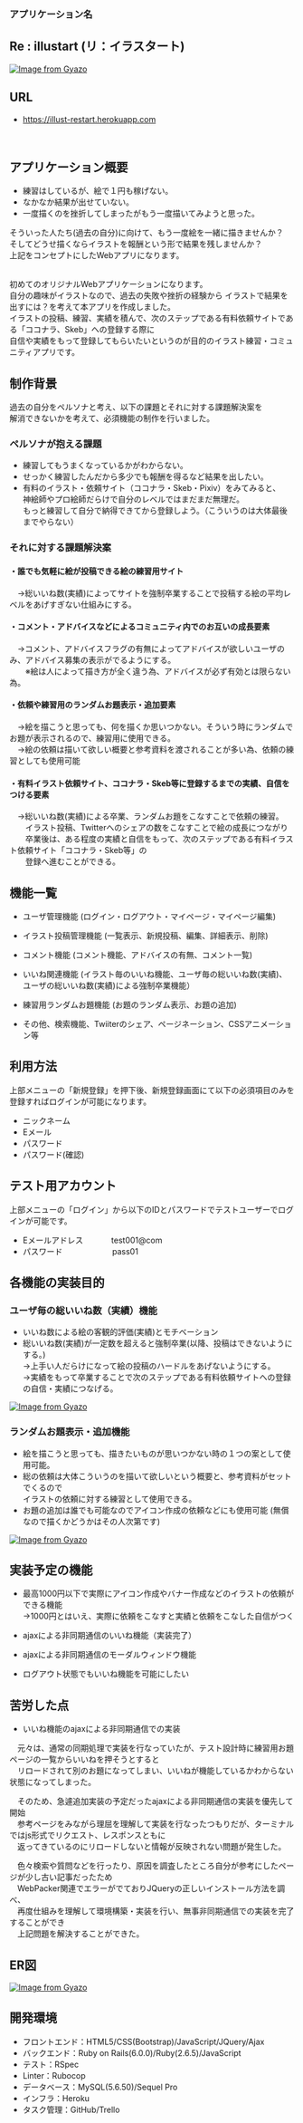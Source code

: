 ### アプリケーション名

## Re : illustart (リ：イラスタート)

[![Image from Gyazo](https://i.gyazo.com/4f61c6fc9bf647e4749549f3ad281acd.gif)](https://gyazo.com/4f61c6fc9bf647e4749549f3ad281acd)



## URL

- https://illust-restart.herokuapp.com
<br />

## アプリケーション概要
- 練習はしているが、絵で１円も稼げない。
- なかなか結果が出せていない。
- 一度描くのを挫折してしまったがもう一度描いてみようと思った。

そういった人たち(過去の自分)に向けて、もう一度絵を一緒に描きませんか？</br>
そしてどうせ描くならイラストを報酬という形で結果を残しませんか？</br>
上記をコンセプトにしたWebアプリになります。
</br>
</br>

初めてのオリジナルWebアプリケーションになります。</br>
自分の趣味がイラストなので、過去の失敗や挫折の経験から
イラストで結果を出すには？を考えて本アプリを作成しました。<br/>
イラストの投稿、練習、実績を積んで、次のステップである有料依頼サイトである「ココナラ、Skeb」への登録する際に</br>
自信や実績をもって登録してもらいたいというのが目的のイラスト練習・コミュニティアプリです。
　　


## 制作背景
 
 過去の自分をペルソナと考え、以下の課題とそれに対する課題解決案を<br/>
 解消できないかを考えて、必須機能の制作を行いました。

### ペルソナが抱える課題
- 練習してもうまくなっているかがわからない。
- せっかく練習したんだから多少でも報酬を得るなど結果を出したい。
- 有料のイラスト・依頼サイト（ココナラ・Skeb・Pixiv）をみてみると、<br/>
  神絵師やプロ絵師だらけで自分のレベルではまだまだ無理だ。<br/>
  もっと練習して自分で納得できてから登録しよう。（こういうのは大体最後までやらない）
　
### それに対する課題解決案

####  ・誰でも気軽に絵が投稿できる絵の練習用サイト<br/>
　→総いいね数(実績)によってサイトを強制卒業することで投稿する絵の平均レベルをあげすぎない仕組みにする。
####  ・コメント・アドバイスなどによるコミュニティ内でのお互いの成長要素<br/>   
　→コメント、アドバイスフラグの有無によってアドバイスが欲しいユーザのみ、アドバイス募集の表示がでるようにする。  
 　　※絵は人によって描き方が全く違う為、アドバイスが必ず有効とは限らない為。
####  ・依頼や練習用のランダムお題表示・追加要素<br/>
　→絵を描こうと思っても、何を描くか思いつかない。そういう時にランダムでお題が表示されるので、練習用に使用できる。  
　→絵の依頼は描いて欲しい概要と参考資料を渡されることが多い為、依頼の練習としても使用可能<br/> 
####  ・有料イラスト依頼サイト、ココナラ・Skeb等に登録するまでの実績、自信をつける要素<br/>
　→総いいね数(実績)による卒業、ランダムお題をこなすことで依頼の練習。<br/>
 　　イラスト投稿、Twitterへのシェアの数をこなすことで絵の成長につながり<br/>
 　　卒業後は、ある程度の実績と自信をもって、次のステップである有料イラスト依頼サイト「ココナラ・Skeb等」の<br/>
 　　登録へ進むことができる。


## 機能一覧
- ユーザ管理機能 (ログイン・ログアウト・マイページ・マイページ編集)

- イラスト投稿管理機能 (一覧表示、新規投稿、編集、詳細表示、削除)

- コメント機能 (コメント機能、アドバイスの有無、コメント一覧)

- いいね関連機能 (イラスト毎のいいね機能、ユーザ毎の総いいね数(実績)、
               ユーザの総いいね数(実績)による強制卒業機能）

- 練習用ランダムお題機能 (お題のランダム表示、お題の追加)

- その他、検索機能、Twiiterのシェア、ページネーション、CSSアニメーション等

## 利用方法
上部メニューの「新規登録」を押下後、新規登録画面にて以下の必須項目のみを登録すればログインが可能になります。
- ニックネーム   
- Eメール
- パスワード
- パスワード(確認)

## テスト用アカウント
上部メニューの「ログイン」から以下のIDとパスワードでテストユーザーでログインが可能です。

- Eメールアドレス
　　　 test001@com
- パスワード
　　　　　　pass01    

## 各機能の実装目的
### ユーザ毎の総いいね数（実績）機能
- いいね数による絵の客観的評価(実績)とモチベーション
- 総いいね数(実績)が一定数を超えると強制卒業(以降、投稿はできないようにする。)<br/>
→上手い人だらけになって絵の投稿のハードルをあげないようにする。<br/>
→実績をもって卒業することで次のステップである有料依頼サイトへの登録の自信・実績につなげる。

[![Image from Gyazo](https://i.gyazo.com/f7ff76e268fecfdcc5f80ef42d37919d.gif)](https://gyazo.com/f7ff76e268fecfdcc5f80ef42d37919d)

### ランダムお題表示・追加機能
- 絵を描こうと思っても、描きたいものが思いつかない時の１つの案として使用可能。
- 総の依頼は大体こういうのを描いて欲しいという概要と、参考資料がセットでくるので  
  イラストの依頼に対する練習として使用できる。
- お題の追加は誰でも可能なのでアイコン作成の依頼などにも使用可能 (無償なので描くかどうかはその人次第です)

[![Image from Gyazo](https://i.gyazo.com/d44c6e3022e0f1f775a7318ed8e62192.gif)](https://gyazo.com/d44c6e3022e0f1f775a7318ed8e62192)


## 実装予定の機能

- 最高1000円以下で実際にアイコン作成やバナー作成などのイラストの依頼ができる機能  
→1000円とはいえ、実際に依頼をこなすと実績と依頼をこなした自信がつく 

- ajaxによる非同期通信のいいね機能（実装完了）

- ajaxによる非同期通信のモーダルウィンドウ機能

- ログアウト状態でもいいね機能を可能にしたい

## 苦労した点 
- いいね機能のajaxによる非同期通信での実装

　元々は、通常の同期処理で実装を行なっていたが、テスト設計時に練習用お題ページの一覧からいいねを押そうとすると<br/> 
　リロードされて別のお題になってしまい、いいねが機能しているかわからない状態になってしまった。

　そのため、急遽追加実装の予定だったajaxによる非同期通信の実装を優先して開始<br/>
　参考ページをみながら理屈を理解して実装を行なったつもりだが、ターミナルではjs形式でリクエスト、レスポンスともに<br/>
　返ってきているのにリロードしないと情報が反映されない問題が発生した。  

　色々検索や質問などを行ったり、原因を調査したところ自分が参考にしたページが少し古い記事だったため<br/>
　WebPacker関連でエラーがでておりJQueryの正しいインストール方法を調べ、<br/>
　再度仕組みを理解して環境構築・実装を行い、無事非同期通信での実装を完了することができ<br/>
　上記問題を解決することができた。


## ER図
[![Image from Gyazo](https://i.gyazo.com/e59bf468118ae3c0a23c04fc001284b3.png)](https://gyazo.com/e59bf468118ae3c0a23c04fc001284b3)


## 開発環境
- フロントエンド：HTML5/CSS(Bootstrap)/JavaScript/JQuery/Ajax
- バックエンド：Ruby on Rails(6.0.0)/Ruby(2.6.5)/JavaScript
- テスト：RSpec
- Linter：Rubocop
- データベース：MySQL(5.6.50)/Sequel Pro
- インフラ：Heroku
- タスク管理：GitHub/Trello
